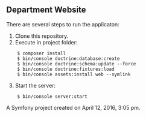 ## Department Website

There are several steps to run the applicaton:  
1. Clone this repository.  
2. Execute in project folder:

```
    $ composer install
    $ bin/console doctrine:database:create
    $ bin/console doctrine:schema:update --force
    $ bin/console doctrine:fixtures:load
    $ bin/console assets:install web --symlink
```
3. Start the server:

```
    $ bin/console server:start 
```

A Symfony project created on April 12, 2016, 3:05 pm.  
